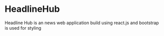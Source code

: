 # HeadlineHub
Headline Hub is an news web application build using react.js and bootstrap is used for styling
